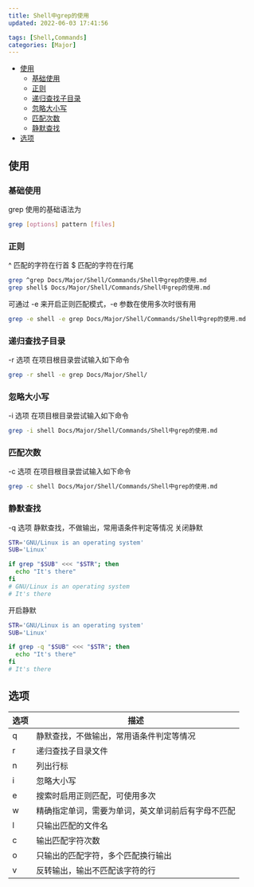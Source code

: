 ```yaml
---
title: Shell中grep的使用
updated: 2022-06-03	17:41:56

tags: [Shell,Commands]
categories: [Major]
---
```

            
            

<!-- @import "[TOC]" {cmd="toc" depthFrom=1 depthTo=6 orderedList=false} -->

<!-- code_chunk_output -->

  - [使用](#使用)
    - [基础使用](#基础使用)
    - [正则](#正则)
    - [递归查找子目录](#递归查找子目录)
    - [忽略大小写](#忽略大小写)
    - [匹配次数](#匹配次数)
    - [静默查找](#静默查找)
  - [选项](#选项)

<!-- /code_chunk_output -->

## 使用

### 基础使用

grep 使用的基础语法为

```sh
grep [options] pattern [files]
```

### 正则

^ 匹配的字符在行首
$ 匹配的字符在行尾

```sh
grep ^grep Docs/Major/Shell/Commands/Shell中grep的使用.md
grep shell$ Docs/Major/Shell/Commands/Shell中grep的使用.md
```

可通过 -e 来开启正则匹配模式，-e 参数在使用多次时很有用

```sh
grep -e shell -e grep Docs/Major/Shell/Commands/Shell中grep的使用.md
```

### 递归查找子目录

-r 选项
在项目根目录尝试输入如下命令

```sh
grep -r shell -e grep Docs/Major/Shell/
```

### 忽略大小写
<!--more-->

-i 选项
在项目根目录尝试输入如下命令

```sh
grep -i shell Docs/Major/Shell/Commands/Shell中grep的使用.md
```

### 匹配次数

-c 选项
在项目根目录尝试输入如下命令

```sh
grep -c shell Docs/Major/Shell/Commands/Shell中grep的使用.md
```

### 静默查找

-q 选项
静默查找，不做输出，常用语条件判定等情况
关闭静默

```sh
STR='GNU/Linux is an operating system'
SUB='Linux'

if grep "$SUB" <<< "$STR"; then
  echo "It's there"
fi
# GNU/Linux is an operating system
# It's there
```

开启静默

```sh
STR='GNU/Linux is an operating system'
SUB='Linux'

if grep -q "$SUB" <<< "$STR"; then
  echo "It's there"
fi
# It's there
```

## 选项

| 选项 | 描述                                               |
| ---- | -------------------------------------------------- |
| q    | 静默查找，不做输出，常用语条件判定等情况           |
| r    | 递归查找子目录文件                                 |
| n    | 列出行标                                           |
| i    | 忽略大小写                                         |
| e    | 搜索时启用正则匹配，可使用多次                     |
| w    | 精确指定单词，需要为单词，英文单词前后有字母不匹配 |
| l    | 只输出匹配的文件名                                 |
| c    | 输出匹配字符次数                                   |
| o    | 只输出的匹配字符，多个匹配换行输出                 |
| v    | 反转输出，输出不匹配该字符的行                     |
